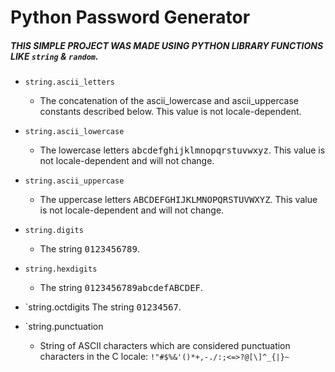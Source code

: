 # Python Password Generator
##### THIS SIMPLE PROJECT WAS MADE USING PYTHON LIBRARY FUNCTIONS LIKE `string` & `random`.  
  
* `string.ascii_letters`  
	- The concatenation of the ascii_lowercase and ascii_uppercase constants described below. This value is not locale-dependent. 

* `string.ascii_lowercase` 
	- The lowercase letters  <kbd>abcdefghijklmnopqrstuvwxyz</kbd>. This value is not  locale-dependent and will not change.  

* `string.ascii_uppercase`
	- The uppercase letters <kbd>ABCDEFGHIJKLMNOPQRSTUVWXYZ</kbd>. This value is not locale-dependent and will not change.

* `string.digits`
	- The string <kbd>0123456789</kbd>.

* `string.hexdigits`
	- The string <kbd>0123456789abcdefABCDEF</kbd>.

* `string.octdigits
The string <kbd>01234567</kbd>.

* `string.punctuation
	- String of ASCII characters which are considered punctuation characters in the C locale: `!"#$%&'()*+,-./:;<=>?@[\]^_{|}~`
